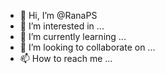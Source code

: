 - 👋 Hi, I’m @RanaPS
- 👀 I’m interested in ...
- 🌱 I’m currently learning ...
- 💞️ I’m looking to collaborate on ...
- 📫 How to reach me ...

<!---
RanaPS/RanaPS is a ✨ special ✨ repository because its `README.md` (this file) appears on your GitHub profile.
You can click the Preview link to take a look at your changes.
--->
